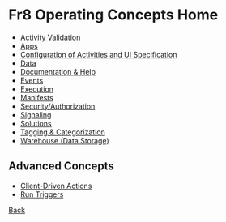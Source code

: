 Fr8 Operating Concepts Home
=========================

* [Activity Validation](/Docs/ForDevelopers/OperatingConcepts/ActivitiesValidation.md)
* [Apps](/Docs/ForDevelopers/OperatingConcepts/Apps.md)
* [Configuration of Activities and UI Specification](/Docs/ForDevelopers/OperatingConcepts/UIInfrastructure.md)
* [Data](/Docs/ForDevelopers/OperatingConcepts/TypesOfFr8.md)   
* [Documentation & Help](/Docs/ForDevelopers/ActivityDevelopmentBuildingDocumentation.md)
* [Events](/Docs/ForDevelopers/OperatingConcepts/Events.md)  
* [Execution](/Docs/ForDevelopers/OperatingConcepts/PlanExecution.md)
* [Manifests](/Docs/ForDevelopers/Objects/CratesManifest.md)
* [Security/Authorization](/Docs/ForDevelopers/OperatingConcepts/Authorization/Home.md)
* [Signaling](/Docs/ForDevelopers/OperatingConcepts/Signaling.md)
* [Solutions](/Docs/ForDevelopers/OperatingConcepts/Solutions)
* [Tagging & Categorization](/Docs/ForDevelopers/OperatingConcepts/Tagging.md)
* [Warehouse (Data Storage)](/Docs/ForDevelopers/OperatingConcepts/Fr8Warehouse.md)

Advanced Concepts
------------------
* [Client-Driven Actions](/Docs/ForDevelopers/OperatingConcepts/Client-DrivenActions.md)
* [Run Triggers](/Docs/ForDevelopers/OperatingConcepts/RunTriggers.md)

[Back](/Docs/Home.md)
